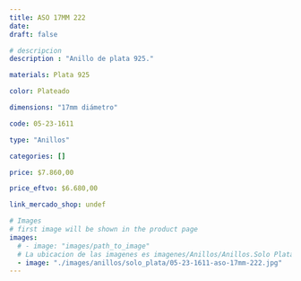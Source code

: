 ```yaml
---
title: ASO 17MM 222
date: 
draft: false

# descripcion
description : "Anillo de plata 925."

materials: Plata 925

color: Plateado

dimensions: "17mm diámetro"

code: 05-23-1611

type: "Anillos"

categories: []

price: $7.860,00

price_eftvo: $6.680,00

link_mercado_shop: undef

# Images
# first image will be shown in the product page
images:
  # - image: "images/path_to_image"
  # La ubicacion de las imagenes es imagenes/Anillos/Anillos.Solo Plata/05-23-1611-aso-17mm-222
  - image: "./images/anillos/solo_plata/05-23-1611-aso-17mm-222.jpg"
---
```

